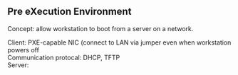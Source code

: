 ## Pre eXecution Environment ##
Concept: allow workstation to boot from a server on a network. 

Client:  PXE-capable NIC (connect to LAN via jumper even when workstation powers off   
Communication protocal: DHCP, TFTP   
Server: 
